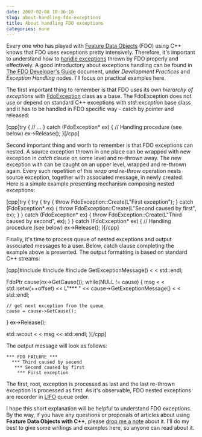 ```yaml
---
date: 2007-02-08 18:36:16
slug: about-handling-fdo-exceptions
title: About handling FDO exceptions
categories: none
---
```


Every one who has played with [Feature Data Objects](http://fdo.osgeo.org/) (FDO) using C++ knows that FDO uses exceptions pretty intensively. Therefore, it's important to understand how to [handle exceptions](http://en.wikipedia.org/wiki/Exception_handling) thrown by FDO properly and effectively. A good introductory about exceptions handling can be found in [The FDO Developer's Guide](http://fdo.osgeo.org/documentation.html) document, under _Development Practices_ and _Exception Handling_ nodes. I'll focus on practical examples here.







The first important thing to remember is that FDO uses its own _hierarchy of exceptions_ with [FdoException](http://fdo.osgeo.org/files/fdo/docs/FDO_API/db/dee/class_fdo_exception.html) class as a base. The FdoException does not use or depend on standard C++ exceptions with _std::exception_ base class and it has to be handled in FDO specific way - catch by pointer and released:



[cpp]try {
  // ... 
}
catch (FdoException* ex) {
  // Handling procedure (see below)
  ex->Release();
}[/cpp]



Second important thing and worth to remember is that FDO exceptions can nested. A source exception thrown in one place can be wrapped with new exception in _catch_ clause on some level and re-thrown away. The new exception with can be caught on an upper level, wrapped and re-thrown again. Every such repetition of this _wrap and re-throw_ operation nests source exception, together with associated message, in newly created. Here is a simple example presenting mechanism composing nested exceptions:



[cpp]try {
  try {
    try {
      throw FdoException::Create(L"First exception");
    }
    catch (FdoException* ex) {
      throw FdoException::Create(L"Second caused by first", ex);
    }
  }
  catch (FdoException* ex) {
      throw FdoException::Create(L"Third caused by second", ex);
  }
}
catch (FdoException* ex) {
  // Handling procedure (see below)
  ex->Release();
}[/cpp]



Finally, it's time to process queue of nested exceptions and output associated messages to a user. Below, catch clause completing the example above is presented. The output formatting is based on standard C++ streams:



[cpp]#include 
#include 
#include GetExceptionMessage()
        < < std::endl;
    
  FdoPtr cause(ex->GetCause());
  while(NULL != cause)
  {
    msg < < std::setw(++offset)
          << L"*** "
          << cause->GetExceptionMessage()
          < < std::endl;

    // get next exception from the queue
    cause = cause->GetCause();
  }
  ex->Release();

  std::wcout < < msg << std::endl;
}[/cpp]



The output message will look as follows:


    
    
    *** FDO FAILURE ***
      *** Third caused by second
       *** Second caused by first
        *** First exception
    





The first, root, exception is processed as last and the last re-thrown exception is processed as first. As it's observable, FDO nested exceptions are recorder in [LIFO](http://en.wikipedia.org/wiki/FIFO_and_LIFO_accounting) queue order.




I hope this short explanation will be helpful to understand FDO exceptions. By the way, if you have any questions or proposals of articles about using **Feature Data Objects with C++**, please [drop me a note](http://mateusz.loskot.net/contact/) about it. I'll do my best to give some writings and examples here, so anyone can read about it.
